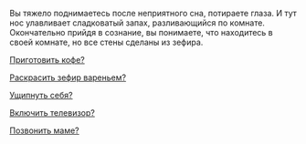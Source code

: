 Вы тяжело поднимаетесь после неприятного сна, потираете глаза. И тут нос улавливает сладковатый запах,
разливающийся по комнате. Окончательно прийдя в сознание, вы понимаете, что находитесь в своей комнате,
но все стены сделаны из зефира.

[Приготовить кофе?](coffee/coffee.md)

[Раскрасить зефир вареньем?](confiture/confiture.md)

[Ущипнуть себя?](pinch/pinch.md)

[Включить телевизор?](tv/tv.md)

[Позвонить маме?](callmum/callmum.md)
